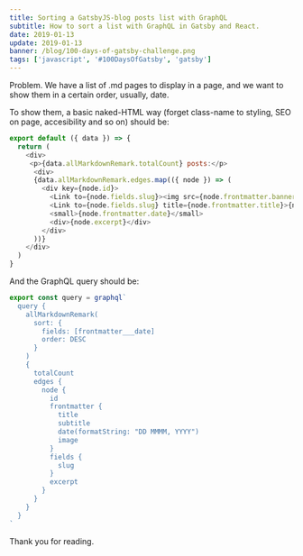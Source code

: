 ```yaml
---
title: Sorting a GatsbyJS-blog posts list with GraphQL
subtitle: How to sort a list with GraphQL in Gatsby and React.
date: 2019-01-13
update: 2019-01-13
banner: /blog/100-days-of-gatsby-challenge.png
tags: ['javascript', '#100DaysOfGatsby', 'gatsby']
---
```


Problem.
We have a list of .md pages to display in a page, and we want to show them in a certain order, usually, date.

To show them, a basic naked-HTML way (forget class-name to styling, SEO on page, accesibility and so on) should be:

```javascript
export default ({ data }) => {
  return (
    <div>
     <p>{data.allMarkdownRemark.totalCount} posts:</p>
      <div>
      {data.allMarkdownRemark.edges.map(({ node }) => (
        <div key={node.id}>
          <Link to={node.fields.slug}><img src={node.frontmatter.banner} /></Link>
          <Link to={node.fields.slug} title={node.frontmatter.title}>{node.frontmatter.title}{" "}</Link>
          <small>{node.frontmatter.date}</small>
          <div>{node.excerpt}</div>
        </div>
      ))}
    </div>
  )
}
```

And the GraphQL query should be:

```javascript
export const query = graphql`
  query {
    allMarkdownRemark(
      sort: {
        fields: [frontmatter___date]
        order: DESC
      }
    ) 
    {
      totalCount
      edges {
        node {
          id
          frontmatter {
            title
            subtitle
            date(formatString: "DD MMMM, YYYY")
            image
          }
          fields {
            slug
          }
          excerpt
        }
      }
    }
  }
`
```

Thank you for reading.